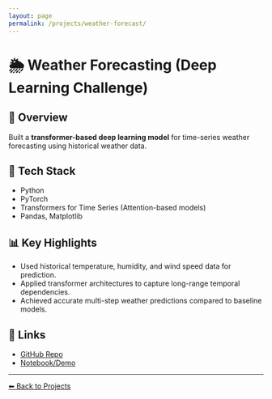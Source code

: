 ```yaml
---
layout: page
permalink: /projects/weather-forecast/
---
```


# 🌦️ Weather Forecasting (Deep Learning Challenge)  

## 📌 Overview  
Built a **transformer-based deep learning model** for time-series weather forecasting using historical weather data.  

## 🔧 Tech Stack  
- Python  
- PyTorch  
- Transformers for Time Series (Attention-based models)  
- Pandas, Matplotlib  

## 📊 Key Highlights  
- Used historical temperature, humidity, and wind speed data for prediction.  
- Applied transformer architectures to capture long-range temporal dependencies.  
- Achieved accurate multi-step weather predictions compared to baseline models.  

## 📂 Links  
- [GitHub Repo](https://github.com/haridhanush-ravichandran)  
- [Notebook/Demo](#)  

---

[⬅ Back to Projects](/projects/)

